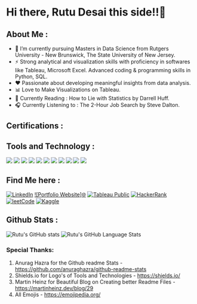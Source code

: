 # Hi there, Rutu Desai this side!!👋
<!--
**rutudesai/rutudesai** is a ✨ _special_ ✨ repository because its `README.md` (this file) appears on your GitHub profile.

Here are some ideas to get you started:

- 🔭 I’m currently working on ...
- 🌱 I’m currently learning ...
- 👯 I’m looking to collaborate on ...
- 🤔 I’m looking for help with ...
- 💬 Ask me about ...
- 📫 How to reach me: ...
- 😄 Pronouns: ...
- ⚡ Fun fact: ...
-->
## About Me :
- 🌱 I’m currently pursuing Masters in Data Science from Rutgers University - New Brunswick, The State University of New Jersey.
- ⚡ Strong analytical and visualization skills with proficiency in softwares like Tableau, Microsoft Excel. Advanced coding & programming skills in Python, SQL.
- ❤️ Passionate about developing meaningful insights from data analysis.
- 📊 Love to Make Visualizations on Tableau.
- 📖 Currently Reading : How to Lie with Statistics by Darrell Huff.
- 🎧 Currently Listening to : The 2-Hour Job Search by Steve Dalton.

## Certifications :


## Tools and Technology :
![](https://img.shields.io/badge/Python-informational?style=flat&logo=python&logoColor=white&color=blueviolet)
![](https://img.shields.io/badge/R-informational?style=flat&logo=r&logoColor=white&color=blueviolet)
![](https://img.shields.io/badge/Tableau-informational?style=flat&logo=tableau&logoColor=white&color=blueviolet)
![](https://img.shields.io/badge/SQL-informational?style=flat&logo=mysql&logoColor=white&color=blueviolet)
![](https://img.shields.io/badge/Streamlit-informational?style=flat&logo=streamlit&logoColor=white&color=blueviolet)
![](https://img.shields.io/badge/RegressionAnalysis-informational?style=flat&logo=regression&logoColor=white&color=blueviolet)
![](https://img.shields.io/badge/NaturalLanguageProcessing-informational?style=flat&logo=nlp&logoColor=white&color=blueviolet)
![](https://img.shields.io/badge/MicrosoftExcel-informational?style=flat&logo=microsoftexcel&logoColor=white&color=blueviolet)
![](https://img.shields.io/badge/HTML-informational?style=flat&logo=html5&logoColor=white&color=blueviolet)
![](https://img.shields.io/badge/CSS-informational?style=flat&logo=css3&logoColor=white&color=blueviolet)
![](https://img.shields.io/badge/AdobeXD-informational?style=flat&logo=adobexd&logoColor=white&color=blueviolet)

## Find Me here :
[![LinkedIn](https://img.shields.io/badge/LinkedIn-informational?style=flat&logo=linkedin&logoColor=white&color=blueviolet)][1]
[![Portfolio Website]🌐][2]
[![Tableau Public](https://img.shields.io/badge/Tableau-informational?style=flat&logo=tableau&logoColor=white&color=blueviolet)][3]
[![HackerRank](https://img.shields.io/badge/HackerRank-informational?style=flat&logo=hackerrank&logoColor=white&color=blueviolet)][4]
[![leetCode](https://img.shields.io/badge/leetCode-informational?style=flat&logo=leetcode&logoColor=white&color=blueviolet)][5]
[![Kaggle](https://img.shields.io/badge/Kaggle-informational?style=flat&logo=kaggle&logoColor=white&color=blueviolet)][6]
<!--[![Twitter][7.2]][7]-->

<!-- Icons -->

<!-- [1.2]: (https://img.shields.io/badge/informational?style=flat&logo=linkedin&logoColor=white)-->
<!-- [2.2]: 🌐-->
<!-- [3.2]: (https://img.shields.io/badge/informational?style=flat&logo=tableau&logoColor=white)-->
<!-- [4.2]: (https://img.shields.io/badge/informational?style=flat&logo=hackerrank&logoColor=white)-->
<!-- [5.2]: (https://img.shields.io/badge/informational?style=flat&logo=leetcode&logoColor=white)-->
<!-- [6.2]: (https://img.shields.io/badge/informational?style=flat&logo=kaggle&logoColor=white)-->
<!-- [7.2]: ![](https://img.shields.io/badge/informational?style=flat&logo=twitter&logoColor=white)-->

<!-- Links to your social media accounts -->

[1]: https://www.linkedin.com/in/rutudesai2903/
[2]: https://rutudesai.github.io/
[3]: https://public.tableau.com/app/profile/rutu8663#!/
[4]: https://www.hackerrank.com/rutudesai2903?hr_r=1
[5]: https://leetcode.com/rutudesai2903/
[6]: https://www.kaggle.com/rutudesai29
<!--[7]:-->



## Github Stats :
![Rutu's GitHub stats](https://github-readme-stats.vercel.app/api?username=rutudesai&show_icons=true&theme=radical)
![Rutu's GitHub Language Stats](https://github-readme-stats.vercel.app/api/top-langs/?username=rutudesai&theme=radical&layout=compact)


### Special Thanks:
1. Anurag Hazra for the Github readme Stats - https://github.com/anuraghazra/github-readme-stats
2. Shields.io for Logo's of Tools and Technologies - https://shields.io/
3. Martin Heinz for Beautiful Blog on Creating better Readme Files - https://martinheinz.dev/blog/29
4. All Emojis - https://emojipedia.org/
